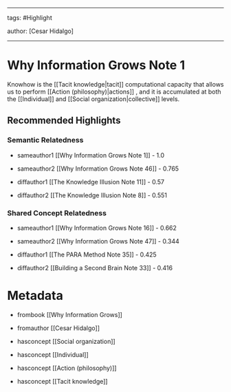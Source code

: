 




---

tags: #Highlight

author: [Cesar Hidalgo]

---
# Why Information Grows Note 1




Knowhow is the  [[Tacit knowledge|tacit]]  computational capacity that allows us to perform  [[Action (philosophy)|actions]] , and it is accumulated at both the  [[Individual]]  and  [[Social organization|collective]]  levels.


## Recommended Highlights

### Semantic Relatedness


- sameauthor1 [[Why Information Grows Note 1]] - 1.0

- sameauthor2 [[Why Information Grows Note 46]] - 0.765

- diffauthor1 [[The Knowledge Illusion Note 11]] - 0.57

- diffauthor2 [[The Knowledge Illusion Note 8]] - 0.551
### Shared Concept Relatedness


- sameauthor1 [[Why Information Grows Note 16]] - 0.662

- sameauthor2 [[Why Information Grows Note 47]] - 0.344

- diffauthor1 [[The PARA Method Note 35]] - 0.425

- diffauthor2 [[Building a Second Brain Note 33]] - 0.416
# Metadata


- frombook [[Why Information Grows]]

- fromauthor [[Cesar Hidalgo]]

- hasconcept [[Social organization]]

- hasconcept [[Individual]]

- hasconcept [[Action (philosophy)]]

- hasconcept [[Tacit knowledge]]